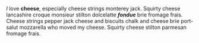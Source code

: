 *I* love **cheese**, especially cheese strings monterey jack. Squirty cheese lancashire croque monsieur stilton dolcelatte ***fondue*** brie fromage frais. Cheese strings pepper jack cheese and biscuits chalk and cheese brie port-salut mozzarella who moved my cheese. Squirty cheese stilton parmesan fromage frais.